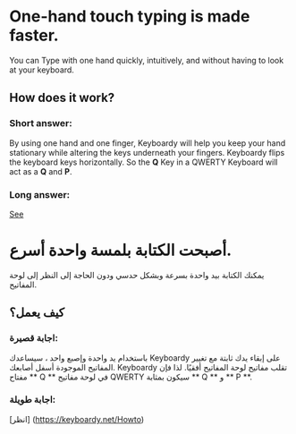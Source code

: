 # One-hand touch typing is made faster.
You can Type with one hand quickly, intuitively, and without having to look at your keyboard.

## How does it work?

### Short answer:
By using one hand and one finger, Keyboardy will help you keep your hand stationary while altering the keys underneath your fingers. Keyboardy flips the keyboard keys horizontally. So the **Q** Key in a QWERTY Keyboard will act as a **Q** and **P**.

### Long answer:
[See](https://keyboardy.net/Howto)


# أصبحت الكتابة بلمسة واحدة أسرع.
يمكنك الكتابة بيد واحدة بسرعة وبشكل حدسي ودون الحاجة إلى النظر إلى لوحة المفاتيح.

## كيف يعمل؟

### اجابة قصيرة:
باستخدام يد واحدة وإصبع واحد ، سيساعدك Keyboardy على إبقاء يدك ثابتة مع تغيير المفاتيح الموجودة أسفل أصابعك. Keyboardy تقلب مفاتيح لوحة المفاتيح أفقيًا. لذا فإن مفتاح ** Q ** في لوحة مفاتيح QWERTY سيكون بمثابة ** Q ** و ** P **.


### اجابة طويلة:
[انظر] (https://keyboardy.net/Howto)

